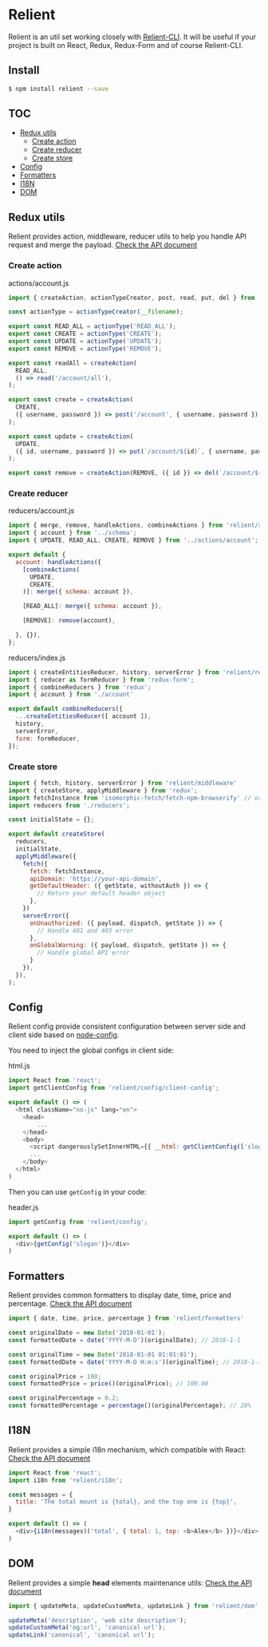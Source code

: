 # Relient

Relient is an util set working closely with [Relient-CLI](https://github.com/zation/relient-cli). It will be useful
if your project is built on React, Redux, Redux-Form and of course Relient-CLI.

## Install

```bash
$ npm install relient --save
```

## TOC

* [Redux utils](#redux-utils)
  * [Create action](#create-action)
  * [Create reducer](#create-reducer)
  * [Create store](#create-store)
* [Config](#config)
* [Formatters](#formatters)
* [I18N](#i18n)
* [DOM](#dom)

## Redux utils

Relient provides action, middleware, reducer utils to help you handle API request and merge the payload. [Check the API document](docs/redux.md)

### Create action

actions/account.js

```js
import { createAction, actionTypeCreator, post, read, put, del } from 'relient/actions';

const actionType = actionTypeCreator(__filename);

export const READ_ALL = actionType('READ_ALL');
export const CREATE = actionType('CREATE');
export const UPDATE = actionType('UPDATE');
export const REMOVE = actionType('REMOVE');

export const readAll = createAction(
  READ_ALL,
  () => read('/account/all'),
);

export const create = createAction(
  CREATE,
  ({ username, password }) => post('/account', { username, password }),
);

export const update = createAction(
  UPDATE,
  ({ id, username, password }) => put(`/account/${id}`, { username, password }),
);

export const remove = createAction(REMOVE, ({ id }) => del(`/account/${id}`));

```

### Create reducer

reducers/account.js

```js
import { merge, remove, handleActions, combineActions } from 'relient/reducers';
import { account } from '../schema';
import { UPDATE, READ_ALL, CREATE, REMOVE } from '../actions/account';

export default {
  account: handleActions({
    [combineActions(
      UPDATE,
      CREATE,
    )]: merge({ schema: account }),

    [READ_ALL]: merge({ schema: account }),

    [REMOVE]: remove(account),

  }, {}),
};

```

reducers/index.js

```js
import { createEntitiesReducer, history, serverError } from 'relient/reducers';
import { reducer as formReducer } from 'redux-form';
import { combineReducers } from 'redux';
import { account } from './account'

export default combineReducers({
  ...createEntitiesReducer([ account ]),
  history,
  serverError,
  form: formReducer,
});

```

### Create store

```js
import { fetch, history, serverError } from 'relient/middleware'
import { createStore, applyMiddleware } from 'redux';
import fetchInstance from 'isomorphic-fetch/fetch-npm-browserify' // or 'isomorphic-fetch/fetch-npm-node' in server side
import reducers from './reducers';

const initialState = {};

export default createStore(
  reducers,
  initialState,
  applyMiddleware({
    fetch({
      fetch: fetchInstance,
      apiDomain: 'https://your-api-domain',
      getDefaultHeader: ({ getState, withoutAuth }) => {
        // Return your default header object
      },
    })
    serverError({
      onUnauthorized: ({ payload, dispatch, getState }) => {
        // Handle 401 and 403 error
      },
      onGlobalWarning: ({ payload, dispatch, getState }) => {
        // Handle global API error
      }
    }),
  }),
);

```

## Config

Relient config provide consistent configuration between server side and client side based on [node-config](https://github.com/lorenwest/node-config).

You need to inject the global configs in client side:

html.js

```js
import React from 'react';
import getClientConfig from 'relient/config/client-config';

export default () => (
  <html className="no-js" lang="en">
    <head>
    	...
    </head>
    <body>
      <script dangerouslySetInnerHTML={{ __html: getClientConfig(['slogan']) }} />
      ...
    </body>
  </html>
)
```

Then you can use `getConfig` in your code:

header.js

```js
import getConfig from 'relient/config';

export default () => (
  <div>{getConfig('slogan')}</div>
)
```

## Formatters

Relient provides common formatters to display date, time, price and percentage. [Check the API document](docs/formatter.md)

```js
import { date, time, price, percentage } from 'relient/formatters'

const originalDate = new Date('2018-01-01');
const formattedDate = date('YYYY-M-D')(originalDate); // 2018-1-1

const originalTime = new Date('2018-01-01 01:01:01');
const formattedDate = date('YYYY-M-D H:m:s')(originalTime); // 2018-1-1 1:1:1

const originalPrice = 100;
const formattedPrice = price()(originalPrice); // 100.00

const originalPercentage = 0.2;
const formattedPercentage = percentage()(originalPercentage); // 20%
```

## I18N

Relient provides a simple i18n mechanism, which compatible with React: [Check the API document](docs/i18n.md)

```js
import React from 'react';
import i18n from 'relient/i18n';

const messages = {
  title: 'The total mount is {total}, and the top one is {top}',
}

export default () => (
  <div>{i18n(messages)('total', { total: 1, top: <b>Alex</b> })}</div>
)
```

## DOM

Relient provides a simple **head** elements maintenance utils: [Check the API document](docs/dom.md)

```js
import { updateMeta, updateCustomMeta, updateLink } from 'relient/dom';

updateMeta('description', 'web site description');
updateCustomMeta('og:url', 'canonical url');
updateLink('canonical', 'canonical url');
```



